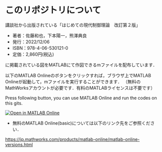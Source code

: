 # このリポジトリについて

講談社から出版されている「はじめての現代制御理論　改訂第２版」
- 著者：佐藤和也，下本陽一，熊澤典良
- 発行：2022/12/06
- ISBN：978-4-06-530121-0
- 定価：2,860円(税込)
  
に掲載されている図をMATLABにて作図できるmファイルを配布しています．

以下のMATLAB Onlineのボタンをクリックすれば，ブラウザ上でMATLAB Onlineが起動して，mファイルを実行することができます．
 （無料のMathWorksアカウントが必要です．有料のMATLABライセンスは不要です）

Press following button, you can use MATLAB Online and run the codes on this gits.

[![Open in MATLAB Online](https://www.mathworks.com/images/responsive/global/open-in-matlab-online.svg)](https://matlab.mathworks.com/open/github/v1?repo=KazuyaSato1968/First_Course_Modern_Control_Eng_MATLAB)

- 無料のMATLAB Online(basic)については以下のリンク先をご参照ください．

https://jp.mathworks.com/products/matlab-online/matlab-online-versions.html
